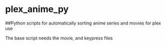 # plex_anime_py

##Python scripts for automatically sorting anime series and movies for plex use

The base script needs the movie, and keypress files
